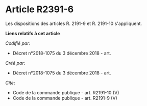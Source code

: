 # Article R2391-6

Les dispositions des articles R. 2191-9 et R. 2191-10 s'appliquent.

**Liens relatifs à cet article**

_Codifié par_:

  - Décret n°2018-1075 du 3 décembre 2018 - art.

_Créé par_:

  - Décret n°2018-1075 du 3 décembre 2018 - art.

_Cite_:

  - Code de la commande publique - art. R2191-10 (V)
  - Code de la commande publique - art. R2191-9 (V)
